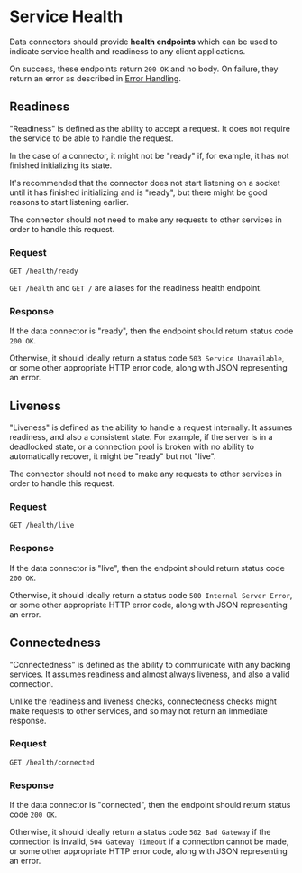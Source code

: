 # Service Health

Data connectors should provide __health endpoints__ which can be used to indicate service health and readiness to any client applications.

On success, these endpoints return `200 OK` and no body. On failure, they return an error as described in [Error Handling](./error-handling.md).

## Readiness

"Readiness" is defined as the ability to accept a request. It does not require the service to be able to handle the request.

In the case of a connector, it might not be "ready" if, for example, it has not finished initializing its state.

It's recommended that the connector does not start listening on a socket until it has finished initializing and is "ready", but there might be good reasons to start listening earlier.

The connector should not need to make any requests to other services in order to handle this request.

### Request

```
GET /health/ready
```

`GET /health` and `GET /` are aliases for the readiness health endpoint.

### Response

If the data connector is "ready", then the endpoint should return status code `200 OK`.

Otherwise, it should ideally return a status code `503 Service Unavailable`, or some other appropriate HTTP error code, along with JSON representing an error.

## Liveness

"Liveness" is defined as the ability to handle a request internally. It assumes readiness, and also a consistent state. For example, if the server is in a deadlocked state, or a connection pool is broken with no ability to automatically recover, it might be "ready" but not "live".

The connector should not need to make any requests to other services in order to handle this request.

### Request

```
GET /health/live
```

### Response

If the data connector is "live", then the endpoint should return status code `200 OK`.

Otherwise, it should ideally return a status code `500 Internal Server Error`, or some other appropriate HTTP error code, along with JSON representing an error.

## Connectedness

"Connectedness" is defined as the ability to communicate with any backing services. It assumes readiness and almost always liveness, and also a valid connection.

Unlike the readiness and liveness checks, connectedness checks might make requests to other services, and so may not return an immediate response.

### Request

```
GET /health/connected
```

### Response

If the data connector is "connected", then the endpoint should return status code `200 OK`.

Otherwise, it should ideally return a status code `502 Bad Gateway` if the connection is invalid, `504 Gateway Timeout` if a connection cannot be made, or some other appropriate HTTP error code, along with JSON representing an error.
